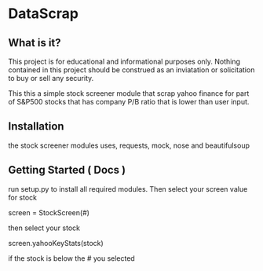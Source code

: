 # DataScrap

## What is it?
This project is for educational and informational purposes only. Nothing contained in this project should be construed as an inviatation or solicitation to buy or sell any security.

This this a simple stock screener module that scrap yahoo finance for part of S&P500 stocks that has company P/B ratio that is lower than user input.
## Installation
the stock screener modules uses, requests, mock, nose and beautifulsoup

## Getting Started ( Docs )


run setup.py to install all required modules.
Then select your screen value for stock

screen = StockScreen(#)

then select your stock

screen.yahooKeyStats(stock)

if the stock is below the # you selected


